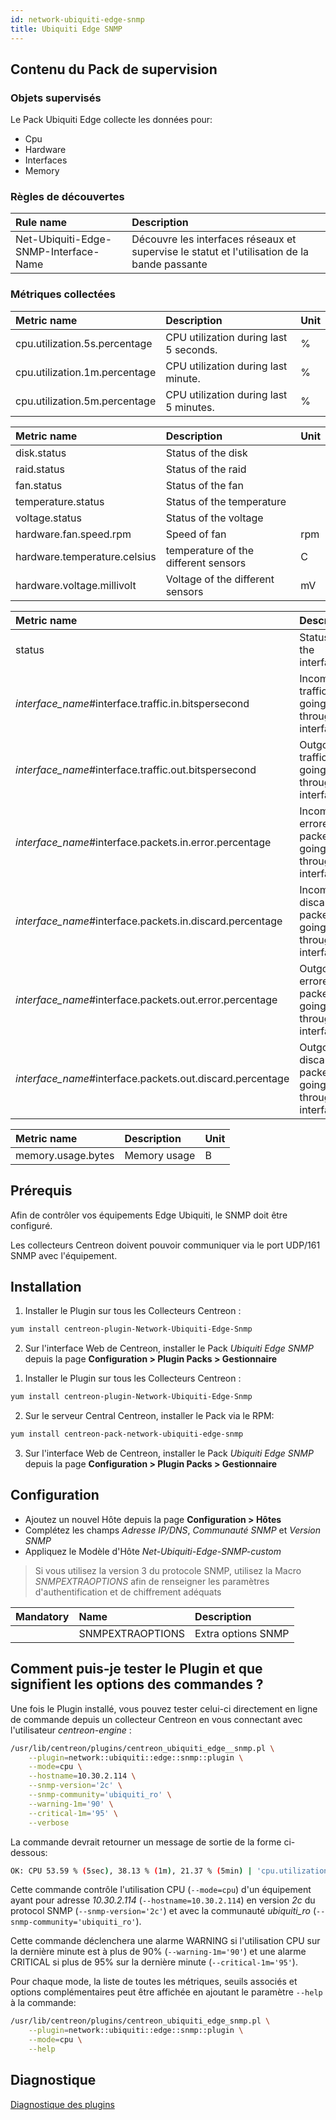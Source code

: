 ```yaml
---
id: network-ubiquiti-edge-snmp
title: Ubiquiti Edge SNMP
---
```


## Contenu du Pack de supervision

### Objets supervisés

Le Pack Ubiquiti Edge collecte les données pour:
* Cpu
* Hardware
* Interfaces
* Memory

### Règles de découvertes

<!--DOCUSAURUS_CODE_TABS-->

<!--Services-->

| Rule name                             | Description                                                                                  |
| :------------------------------------ | :------------------------------------------------------------------------------------------- |
| Net-Ubiquiti-Edge-SNMP-Interface-Name | Découvre les interfaces réseaux et supervise le statut et l'utilisation de la bande passante |

<!--END_DOCUSAURUS_CODE_TABS-->

### Métriques collectées 

<!--DOCUSAURUS_CODE_TABS-->

<!--Cpu-->

| Metric name                   | Description                            | Unit |
| :---------------------------- | :------------------------------------- |:---- |
| cpu.utilization.5s.percentage | CPU utilization during last 5 seconds. | %    |
| cpu.utilization.1m.percentage | CPU utilization during last minute.    | %    |
| cpu.utilization.5m.percentage | CPU utilization during last 5 minutes. | %    |

<!--Hardware-->

| Metric name                   | Description                               | Unit |
|:----------------------------- |:----------------------------------------- |:---- |
| disk.status                   | Status of the disk                        |      |
| raid.status                   | Status of the raid                        |      |
| fan.status                    | Status of the fan                         |      |
| temperature.status            | Status of the temperature                 |      |
| voltage.status                | Status of the voltage                     |      |
| hardware.fan.speed.rpm        | Speed of fan                              | rpm  |
| hardware.temperature.celsius  | temperature of the different sensors      | C    |
| hardware.voltage.millivolt    | Voltage of the different sensors          | mV   |

<!--Interfaces-->

| Metric name                                                 | Description                                             | Unit |
|:----------------------------------------------------------- |:------------------------------------------------------- |:---- |
| status                                                      | Status of the interface                                 |      |
| *interface\_name*\#interface.traffic.in.bitspersecond       | Incoming traffic going through the interface.           | b/s  |
| *interface\_name*\#interface.traffic.out.bitspersecond      | Outgoing traffic going through the interface.           | b/s  |
| *interface\_name*\#interface.packets.in.error.percentage    | Incoming errored packets going through the interface.   | %    |
| *interface\_name*\#interface.packets.in.discard.percentage  | Incoming discarded packets going through the interface. | %    |
| *interface\_name*\#interface.packets.out.error.percentage   | Outgoing errored packets going through the interface.   | %    |
| *interface\_name*\#interface.packets.out.discard.percentage | Outgoing discarded packets going through the interface. | %    |

<!--Memory-->

| Metric name              | Description                | Unit |
| :----------------------- | :------------------------- |:---- |
| memory.usage.bytes       | Memory usage               | B    | 

<!--END_DOCUSAURUS_CODE_TABS-->

## Prérequis

Afin de contrôler vos équipements Edge Ubiquiti, le SNMP doit être configuré.

Les collecteurs Centreon doivent pouvoir communiquer via le port UDP/161 SNMP avec l'équipement.

## Installation

<!--DOCUSAURUS_CODE_TABS-->

<!--Online IMP Licence & IT-100 Editions-->

1. Installer le Plugin sur tous les Collecteurs Centreon :

```bash
yum install centreon-plugin-Network-Ubiquiti-Edge-Snmp
```

2. Sur l'interface Web de Centreon, installer le Pack *Ubiquiti Edge SNMP* depuis la page **Configuration > Plugin Packs > Gestionnaire**

<!--Offline IMP License-->

1. Installer le Plugin sur tous les Collecteurs Centreon :

```bash
yum install centreon-plugin-Network-Ubiquiti-Edge-Snmp
```

2. Sur le serveur Central Centreon, installer le Pack via le RPM:

```bash
yum install centreon-pack-network-ubiquiti-edge-snmp
```

3. Sur l'interface Web de Centreon, installer le Pack *Ubiquiti Edge SNMP* depuis la page **Configuration > Plugin Packs > Gestionnaire**

<!--END_DOCUSAURUS_CODE_TABS-->

## Configuration

* Ajoutez un nouvel Hôte depuis la page **Configuration > Hôtes**
* Complétez les champs *Adresse IP/DNS*, *Communauté SNMP* et *Version SNMP*
* Appliquez le Modèle d'Hôte *Net-Ubiquiti-Edge-SNMP-custom*

> Si vous utilisez la version 3 du protocole SNMP, utilisez la Macro *SNMPEXTRAOPTIONS* afin de renseigner les paramètres
> d'authentification et de chiffrement adéquats

| Mandatory   | Name                    | Description                       |
| :---------- | :---------------------- | :---------------------------------|
|             | SNMPEXTRAOPTIONS        | Extra options SNMP                |

## Comment puis-je tester le Plugin et que signifient les options des commandes ?

Une fois le Plugin installé, vous pouvez tester celui-ci directement en ligne de commande depuis un collecteur Centreon en vous connectant avec l'utilisateur *centreon-engine* :

```bash
/usr/lib/centreon/plugins/centreon_ubiquiti_edge__snmp.pl \
    --plugin=network::ubiquiti::edge::snmp::plugin \
    --mode=cpu \
    --hostname=10.30.2.114 \
    --snmp-version='2c' \
    --snmp-community='ubiquiti_ro' \
    --warning-1m='90' \
    --critical-1m='95' \
    --verbose
```

La commande devrait retourner un message de sortie de la forme ci-dessous:

```bash
OK: CPU 53.59 % (5sec), 38.13 % (1m), 21.37 % (5min) | 'cpu.utilization.5s.percentage'=53.59%;;;0;100 'cpu.utilization.1m.percentage'=38.13%;0:90;0:95;0;100 'cpu.utilization.5m.percentage'=21.37%;;;0;100
```

Cette commande contrôle l'utilisation CPU (```--mode=cpu```) d'un équipement ayant pour adresse *10.30.2.114* (```--hostname=10.30.2.114```) 
en version *2c* du protocol SNMP (```--snmp-version='2c'```) et avec la communauté *ubiquiti_ro* (```--snmp-community='ubiquiti_ro'```).

Cette commande déclenchera une alarme WARNING si l'utilisation CPU sur la dernière minute est à plus de 90% (```--warning-1m='90'```)
et une alarme CRITICAL si plus de 95% sur la dernière minute  (```--critical-1m='95'```).
 
Pour chaque mode, la liste de toutes les métriques, seuils associés et options complémentaires peut être affichée
en ajoutant le paramètre ```--help``` à la commande:

```bash
/usr/lib/centreon/plugins/centreon_ubiquiti_edge_snmp.pl \
    --plugin=network::ubiquiti::edge::snmp::plugin \
    --mode=cpu \
    --help
```

## Diagnostique

[Diagnostique des plugins](../tutorials/troubleshooting-plugins.html)